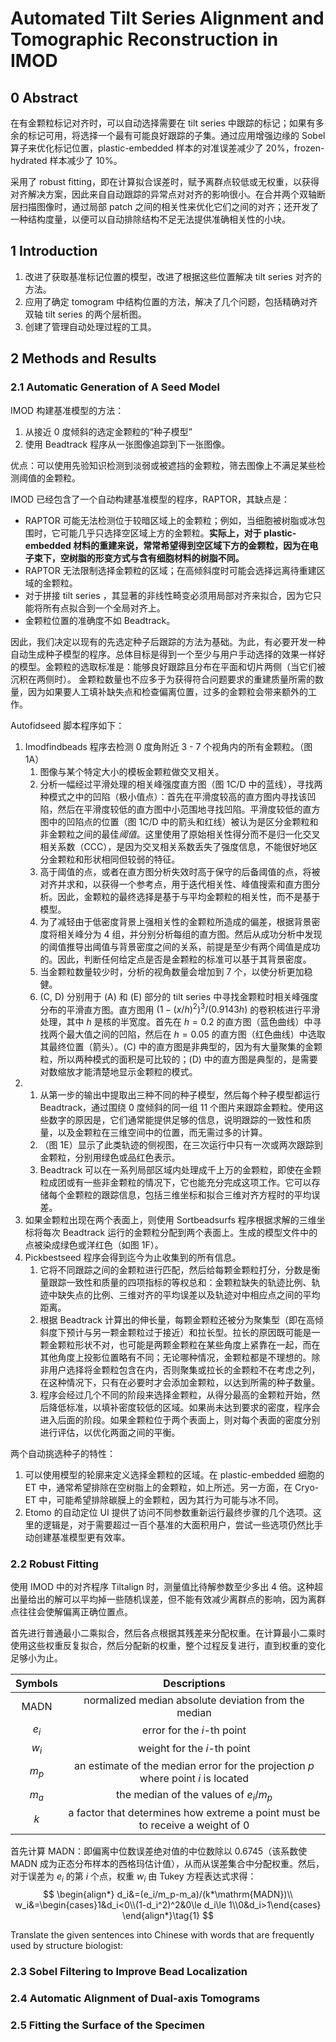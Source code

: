# Automated Tilt Series Alignment and Tomographic Reconstruction in IMOD

## 0 Abstract

在有金颗粒标记对齐时，可以自动选择需要在 tilt series 中跟踪的标记；如果有多余的标记可用，将选择一个最有可能良好跟踪的子集。通过应用增强边缘的 Sobel 算子来优化标记位置，plastic-embedded 样本的对准误差减少了 20%，frozen-hydrated 样本减少了 10%。

采用了 robust fitting，即在计算拟合误差时，赋予离群点较低或无权重，以获得对齐解决方案，因此来自自动跟踪的异常点对对齐的影响很小。在合并两个双轴断层扫描图像时，通过局部 patch 之间的相关性来优化它们之间的对齐；还开发了一种结构度量，以便可以自动排除结构不足无法提供准确相关性的小块。

## 1 Introduction

1. 改进了获取基准标记位置的模型，改进了根据这些位置解决 tilt series 对齐的方法。
2. 应用了确定 tomogram 中结构位置的方法，解决了几个问题，包括精确对齐双轴 tilt series 的两个层析图。
3. 创建了管理自动处理过程的工具。

## 2 Methods and Results

### 2.1 Automatic Generation of A Seed Model

IMOD 构建基准模型的方法：
1. 从接近 0 度倾斜的选定金颗粒的“种子模型”
2. 使用 Beadtrack 程序从一张图像追踪到下一张图像。

优点：可以使用先验知识检测到淡弱或被遮挡的金颗粒，筛去图像上不满足某些检测阈值的金颗粒。

IMOD 已经包含了一个自动构建基准模型的程序，RAPTOR，其缺点是：
- RAPTOR 可能无法检测位于较暗区域上的金颗粒；例如，当细胞被树脂或冰包围时，它可能几乎只选择空区域上方的金颗粒。**实际上，对于 plastic-embedded 材料的重建来说，常常希望得到空区域下方的金颗粒，因为在电子束下，空树脂的形变方式与含有细胞材料的树脂不同。**
- RAPTOR 无法限制选择金颗粒的区域；在高倾斜度时可能会选择远离待重建区域的金颗粒。
- 对于拼接 tilt series ，其显著的非线性畸变必须用局部对齐来拟合，因为它只能将所有点拟合到一个全局对齐上。
- 金颗粒位置的准确度不如 Beadtrack。

因此，我们决定以现有的先选定种子后跟踪的方法为基础。为此，有必要开发一种自动生成种子模型的程序。总体目标是得到一个至少与用户手动选择的效果一样好的模型。金颗粒的选取标准是：能够良好跟踪且分布在平面和切片两侧（当它们被沉积在两侧时）。
金颗粒数量也不应多于为获得符合问题要求的重建质量所需的数量，因为如果要人工填补缺失点和检查偏离位置，过多的金颗粒会带来额外的工作。

Autofidseed 脚本程序如下：
1. Imodfindbeads 程序去检测 0 度角附近 3 - 7 个视角内的所有金颗粒。（图 1A）
	1. 图像与某个特定大小的模板金颗粒做交叉相关。
	2. 分析一幅经过平滑处理的相关峰强度直方图（图 1C/D 中的蓝线），寻找两种模式之中的凹陷（极小值点）：首先在平滑度较高的直方图内寻找该凹陷，然后在平滑度较低的直方图中小范围地寻找凹陷。平滑度较低的直方图中的凹陷点的位置（图 1C/D 中的箭头和红线）被认为是区分金颗粒和非金颗粒之间的最佳*阈值*。这里使用了原始相关性得分而不是归一化交叉相关系数（CCC），是因为交叉相关系数丢失了强度信息，不能很好地区分金颗粒和形状相同但较弱的特征。
	3. 高于阈值的点，或者在直方图分析失效时高于保守的后备阈值的点，将被对齐并求和，以获得一个参考点，用于迭代相关性、峰值搜索和直方图分析。因此，金颗粒的最终选择是基于与平均金颗粒的相关性，而不是基于模型。
	4. 为了减轻由于低密度背景上强相关性的金颗粒所造成的偏差，根据背景密度将相关峰分为 4 组，并分别分析每组的直方图。然后从成功分析中发现的阈值推导出阈值与背景密度之间的关系，前提是至少有两个阈值是成功的。因此，判断任何给定点是否是金颗粒的标准可以基于其背景密度。
	5. 当金颗粒数量较少时，分析的视角数量会增加到 7 个，以使分析更加稳健。
	6. (C, D) 分别用于 (A) 和 (E) 部分的 tilt series 中寻找金颗粒时相关峰强度分布的平滑直方图。直方图用 $(1-(x/h)^2)^3/(0.9143h)$ 的卷积核进行平滑处理，其中 $h$ 是核的半宽度。首先在 $h=0.2$ 的直方图（蓝色曲线）中寻找两个最大值之间的凹陷，然后在 $h=0.05$ 的直方图（红色曲线）中选取其最终位置（箭头）。(C) 中的直方图是非典型的，因为有大量聚集的金颗粒，所以两种模式的面积是可比较的；(D) 中的直方图是典型的，是需要对数缩放才能清楚地显示金颗粒的模式。
2. 
	1. 从第一步的输出中提取出三种不同的种子模型，然后每个种子模型都运行 Beadtrack，通过围绕 0 度倾斜的同一组 11 个图片来跟踪金颗粒。使用这些数字的原因是，它们通常能提供足够的信息，说明跟踪的一致性和质量，以及金颗粒在三维空间中的位置，而无需过多的计算。
	2. （图 1E）显示了此类轨迹的侧视图，在三次运行中只有一次或两次跟踪到金颗粒，分别用绿色或品红色表示。
	3. Beadtrack 可以在一系列局部区域内处理成千上万的金颗粒，即使在金颗粒成团或有一些非金颗粒的情况下，它也能充分完成这项工作。它可以存储每个金颗粒的跟踪信息，包括三维坐标和拟合三维对齐方程时的平均误差。
3. 如果金颗粒出现在两个表面上，则使用 Sortbeadsurfs 程序根据求解的三维坐标将每次 Beadtrack 运行的金颗粒分配到两个表面上。生成的模型文件中的点被染成绿色或洋红色（如图 1F）。
4. Pickbestseed 程序会得到迄今为止收集到的所有信息。
	1. 它将不同跟踪之间的金颗粒进行匹配，然后给每颗金颗粒打分，分数是衡量跟踪一致性和质量的四项指标的等权总和：金颗粒缺失的轨迹比例、轨迹中缺失点的比例、三维对齐的平均误差以及轨迹对中相应点之间的平均距离。
	2. 根据 Beadtrack 计算出的伸长量，每颗金颗粒还被分为聚集型（即在高倾斜度下预计与另一颗金颗粒过于接近）和拉长型。拉长的原因既可能是一颗金颗粒形状不对，也可能是两颗金颗粒在某些角度上紧靠在一起，而在其他角度上投影位置略有不同；无论哪种情况，金颗粒都是不理想的。除非用户选择将金颗粒包含在内，否则聚集或拉长的金颗粒不在考虑之列，在这种情况下，只有在必要时才会添加金颗粒，以达到所需的种子数量。
	3. 程序会经过几个不同的阶段来选择金颗粒，从得分最高的金颗粒开始，然后降低标准，以填补密度较低的区域。如果尚未达到要求的密度，程序会进入后面的阶段。如果金颗粒位于两个表面上，则对每个表面的密度分别进行评估，以优化两面之间的平衡。

两个自动挑选种子的特性：
1. 可以使用模型的轮廓来定义选择金颗粒的区域。在 plastic-embedded 细胞的 ET 中，通常希望排除在空树脂上的金颗粒，如上所述。另一方面，在 Cryo-ET 中，可能希望排除碳膜上的金颗粒，因为其行为可能与冰不同。
2. Etomo 的自动定位 UI 提供了访问不同参数重新运行最终步骤的几个选项。这里的逻辑是，对于需要超过一百个基准的大面积用户，尝试一些选项仍然比手动创建基准模型更有效率。

### 2.2 Robust Fitting

使用 IMOD 中的对齐程序 Tiltalign 时，测量值比待解参数至少多出 4 倍。这种超出量给出的解可以平均掉一些随机误差，但不能有效减少离群点的影响，因为离群点往往会使解偏离正确位置点。

首先进行普通最小二乘拟合，然后各点根据其残差来分配权重。在计算最小二乘时使用这些权重反复拟合，然后分配新的权重，整个过程反复进行，直到权重的变化足够小为止。

|Symbols|Descriptions|
|:-----:|:----------:|
|MADN|normalized median absolute deviation from the median|
|$e_i$|error for the $i$-th point|
|$w_i$|weight for the $i$-th point|
|$m_p$|an estimate of the median error for the projection $p$ where point $i$ is located|
|$m_a$|the median of the values of $e_i/m_p$|
|$k$|a factor that determines how extreme a point must be to receive a weight of 0|

首先计算 MADN：即偏离中位数误差绝对值的中位数除以 0.6745（该系数使 MADN 成为正态分布样本的西格玛估计值），从而从误差集合中分配权重。然后，对于误差为 $e_i$ 的第 $i$ 个点，权重 $w_i$ 由 Tukey 方程表达式求得：
$$
\begin{align*}
d_i&=(e_i/m_p-m_a)/(k*\mathrm{MADN})\\
w_i&=\begin{cases}1&d_i<0\\(1-d_i^2)^2&0\le d_i\le 1\\0&d_i>1\end{cases}
\end{align*}\tag{1}
$$



Translate the given sentences into Chinese with words that are frequently used by structure biologist:
### 2.3 Sobel Filtering to Improve Bead Localization

### 2.4 Automatic Alignment of Dual-axis Tomograms

### 2.5 Fitting the Surface of the Specimen



